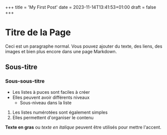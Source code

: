+++
title = 'My First Post'
date = 2023-11-14T13:41:53+01:00
draft = false
+++

# Titre de la Page

Ceci est un paragraphe normal. Vous pouvez ajouter du texte, des liens, des images et bien plus encore dans une page Markdown.

## Sous-titre

### Sous-sous-titre

- Les listes à puces sont faciles à créer
- Elles peuvent avoir différents niveaux
  - Sous-niveau dans la liste

1. Les listes numérotées sont également simples
2. Elles permettent d'organiser le contenu

**Texte en gras** ou *texte en italique* peuvent être utilisés pour mettre l'accent.